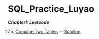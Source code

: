 # SQL_Practice_Luyao

***Chapter1: Leetcode***

175. [Combine Two Tables](https://leetcode.com/problems/combine-two-tables/) -- [Solution](Leetcode.sql)
